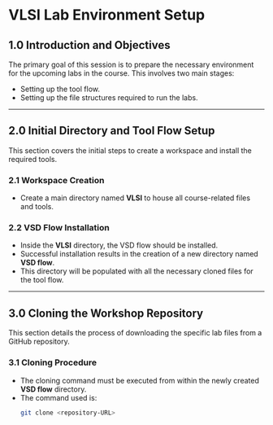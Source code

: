 # VLSI Lab Environment Setup

## 1.0 Introduction and Objectives
The primary goal of this session is to prepare the necessary environment for the upcoming labs in the course. This involves two main stages:
- Setting up the tool flow.
- Setting up the file structures required to run the labs.

---

## 2.0 Initial Directory and Tool Flow Setup
This section covers the initial steps to create a workspace and install the required tools.

### 2.1 Workspace Creation
- Create a main directory named **VLSI** to house all course-related files and tools.

### 2.2 VSD Flow Installation
- Inside the **VLSI** directory, the VSD flow should be installed.  
- Successful installation results in the creation of a new directory named **VSD flow**.  
- This directory will be populated with all the necessary cloned files for the tool flow.

---

## 3.0 Cloning the Workshop Repository
This section details the process of downloading the specific lab files from a GitHub repository.

### 3.1 Cloning Procedure
- The cloning command must be executed from within the newly created **VSD flow** directory.  
- The command used is:  
  ```bash
  git clone <repository-URL>